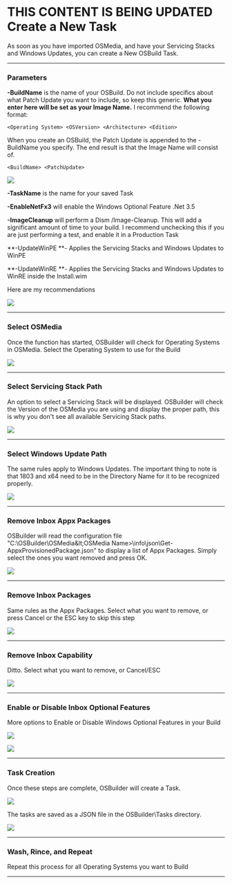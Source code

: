 # THIS CONTENT IS BEING UPDATED Create a New Task

As soon as you have imported OSMedia, and have your Servicing Stacks and Windows Updates, you can create a New OSBuild Task.

---

### Parameters

**-BuildName** is the name of your OSBuild.  Do not include specifics about what Patch Update you want to include, so keep this generic.  **What you enter here will be set as your Image Name.**  I recommend the following format:

```
<Operating System> <OSVersion> <Architecture> <Edition>
```

When you create an OSBuild, the Patch Update is appended to the -BuildName you specify.  The end result is that the Image Name will consist of.

```
<BuildName> <PatchUpdate>
```

![](/assets/2018-07-11_11-35-36.png)

**-TaskName** is the name for your saved Task

**-EnableNetFx3** will enable the Windows Optional Feature .Net 3.5

**-ImageCleanup** will perform a Dism /Image-Cleanup.  This will add a significant amount of time to your build.  I recommend unchecking this if you are just performing a test, and enable it in a Production Task

**-UpdateWinPE **- Applies the Servicing Stacks and Windows Updates to WinPE

**-UpdateWinRE **- Applies the Servicing Stacks and Windows Updates to WinRE inside the Install.wim

Here are my recommendations

![](/assets/2018-07-10_14-43-42.png)

---

### Select OSMedia

Once the function has started, OSBuilder will check for Operating Systems in OSMedia.  Select the Operating System to use for the Build

![](/assets/2018-07-10_15-00-48.png)

---

### Select Servicing Stack Path

An option to select a Servicing Stack will be displayed.  OSBuilder will check the Version of the OSMedia you are using and display the proper path, this is why you don't see all available Servicing Stack paths.

![](/assets/2018-07-10_15-02-07.png)

---

### Select Windows Update Path

The same rules apply to Windows Updates.  The important thing to note is that 1803 and x64 need to be in the Directory Name for it to be recognized properly.

![](/assets/2018-07-10_15-03-56.png)

---

### Remove Inbox Appx Packages

OSBuilder will read the configuration file "C:\OSBuilder\OSMedia\&lt;OSMedia Name&gt;\info\json\Get-AppxProvisionedPackage.json" to display a list of Appx Packages.  Simply select the ones you want removed and press OK.

![](/assets/2018-07-10_15-05-35.png)

---

### Remove Inbox Packages

Same rules as the Appx Packages.  Select what you want to remove, or press Cancel or the ESC key to skip this step

![](/assets/2018-07-10_15-07-35.png)

---

### Remove Inbox Capability

Ditto.  Select what you want to remove, or Cancel/ESC

![](/assets/2018-07-10_15-09-24.png)

---

### Enable or Disable Inbox Optional Features

More options to Enable or Disable Windows Optional Features in your Build

![](/assets/2018-07-10_15-10-37.png)

![](/assets/2018-07-10_15-11-36.png)

---

### Task Creation

Once these steps are complete, OSBuilder will create a Task.

![](/assets/2018-07-10_15-15-42.png)

The tasks are saved as a JSON file in the OSBuilder\Tasks directory.

![](/assets/2018-07-10_15-16-52.png)

---

### Wash, Rince, and Repeat

Repeat this process for all Operating Systems you want to Build

---



